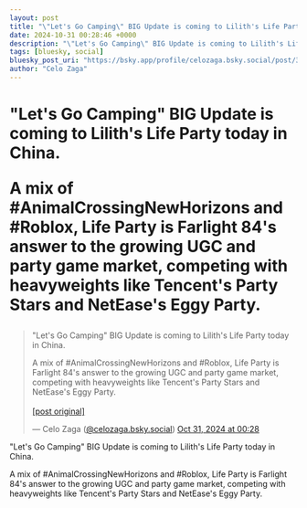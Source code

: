 ```yaml
---
layout: post
title: "\"Let's Go Camping\" BIG Update is coming to Lilith's Life Party today in China.  A mix of #AnimalCrossingNewHorizons and #Roblox, Life Party is Farlight 84's answer to the growing UGC and party game market, competing with heavyweights like Tencent's Party Stars and NetEase's Eggy Party."
date: 2024-10-31 00:28:46 +0000
description: "\"Let's Go Camping\" BIG Update is coming to Lilith's Life Party today in China.  A mix of #AnimalCrossingNewHorizons and #Roblox, Life Party is Farligh..."
tags: [bluesky, social]
bluesky_post_uri: "https://bsky.app/profile/celozaga.bsky.social/post/3l7rfnhbmij2y"
author: "Celo Zaga"
---
```


<h1 class="bluesky-post-title">"Let's Go Camping" BIG Update is coming to Lilith's Life Party today in China.

A mix of #AnimalCrossingNewHorizons and #Roblox, Life Party is Farlight 84's answer to the growing UGC and party game market, competing with heavyweights like Tencent's Party Stars and NetEase's Eggy Party.</h1>


<blockquote class="bluesky-embed" data-bluesky-uri="at://did:plc:lmh6rennptq77inaztnovw4b/app.bsky.feed.post/3l7rfnhbmij2y" data-bluesky-embed-color-mode="system">
<p lang="">"Let's Go Camping" BIG Update is coming to Lilith's Life Party today in China.

A mix of #AnimalCrossingNewHorizons and #Roblox, Life Party is Farlight 84's answer to the growing UGC and party game market, competing with heavyweights like Tencent's Party Stars and NetEase's Eggy Party.<br><br><a href="https://bsky.app/profile/celozaga.bsky.social/post/3l7rfnhbmij2y">[post original]</a></p>
&mdash; Celo Zaga (<a href="https://bsky.app/profile/did:plc:lmh6rennptq77inaztnovw4b">@celozaga.bsky.social</a>) <a href="https://bsky.app/profile/celozaga.bsky.social/post/3l7rfnhbmij2y">Oct 31, 2024 at 00:28</a>
</blockquote>
<script async src="https://embed.bsky.app/static/embed.js" charset="utf-8"></script>


<p class="bluesky-post-description">"Let's Go Camping" BIG Update is coming to Lilith's Life Party today in China.

A mix of #AnimalCrossingNewHorizons and #Roblox, Life Party is Farlight 84's answer to the growing UGC and party game market, competing with heavyweights like Tencent's Party Stars and NetEase's Eggy Party.</p>
